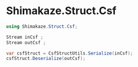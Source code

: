 # Shimakaze.Struct.Csf

```csharp
using Shimakaze.Struct.Csf;

Stream inCsf ;
Stream outCsf ;

var csfStruct = CsfStructUtils.Serialize(inCsf);
csfStruct.Deserialize(outCsf);
```
